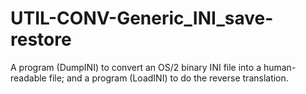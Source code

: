 UTIL-CONV-Generic_INI_save-restore
==================================

A program (DumpINI) to convert an OS/2 binary INI file into a human-readable file; and a program (LoadINI) to do the reverse translation.
